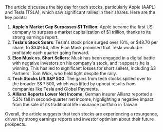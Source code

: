 The article discusses the big day for tech stocks, particularly Apple (AAPL) and Tesla (TSLA), which saw significant rallies in their shares. Here are the key points:

1. **Apple's Market Cap Surpasses $1 Trillion**: Apple became the first US company to surpass a market capitalization of $1 trillion, thanks to its strong earnings report.
2. **Tesla's Stock Soars**: Tesla's stock price surged over 16%, or $48.70 per share, to $349.54, after Elon Musk promised that Tesla would be profitable each quarter going forward.
3. **Elon Musk vs. Short Sellers**: Musk has been engaged in a digital battle with negative investors on his company's stock, and it appears he is winning. This has led to significant losses for short sellers, including S3 Partners' Tom Wick, who held tight despite the rally.
4. **Tech Stocks Lift S&P 500**: The gains from tech stocks spilled over to the broader S&P 500, which was lifted by upbeat results from companies like Tesla and Global Payments.
5. **Allianz Reports Lower Net Income**: German insurer Allianz reported a 5.2% fall in second-quarter net income, highlighting a negative impact from the sale of its traditional life insurance portfolio in Taiwan.

Overall, the article suggests that tech stocks are experiencing a resurgence, driven by strong earnings reports and investor optimism about their future prospects.